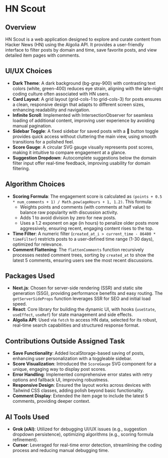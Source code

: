 # HN Scout

## Overview
HN Scout is a web application designed to explore and curate content from Hacker News (HN) using the Algolia API. It provides a user-friendly interface to filter posts by domain and time, save favorite posts, and view detailed item pages with comments.

## UI/UX Choices
- **Dark Theme**: A dark background (bg-gray-900) with contrasting text colors (white, green-400) reduces eye strain, aligning with the late-night coding culture often associated with HN users.
- **Card Layout**: A grid layout (grid-cols-1 to grid-cols-3) for posts ensures a clean, responsive design that adapts to different screen sizes, enhancing readability and navigation.
- **Infinite Scroll**: Implemented with IntersectionObserver for seamless loading of additional content, improving user experience by avoiding manual pagination.
- **Sidebar Toggle**: A fixed sidebar for saved posts with a 📌 button toggle provides quick access without cluttering the main view, using smooth transitions for a polished feel.
- **Score Gauge**: A circular SVG gauge visually represents post scores, making it intuitive to compare engagement at a glance.
- **Suggestion Dropdown**: Autocomplete suggestions below the domain filter input offer real-time feedback, improving usability for domain filtering.

## Algorithm Choices
- **Scoring Formula**: The engagement score is calculated as `(points + 0.5 * num_comments + 1) / Math.pow(ageHours + 1, 1.2)`. This formula:
  - Weights points and comments (with comments at half value) to balance raw popularity with discussion activity.
  - Adds 1 to avoid division by zero for new posts.
  - Uses a 1.2 exponent on age (in hours) to penalize older posts more aggressively, ensuring recent, engaging content rises to the top.
- **Time Filter**: A numeric filter (`created_at_i > current_time - 86400 * timeFilter`) restricts posts to a user-defined time range (1-30 days), optimized for relevance.
- **Comment Flattening**: The `flattenComments` function recursively processes nested comment trees, sorting by `created_at` to show the latest 5 comments, ensuring users see the most recent discussions.

## Packages Used
- **Next.js**: Chosen for server-side rendering (SSR) and static site generation (SSG), providing performance benefits and easy routing. The `getServerSideProps` function leverages SSR for SEO and initial load speed.
- **React**: Core library for building the dynamic UI, with hooks (`useState`, `useEffect`, `useRef`) for state management and side effects.
- **Algolia API**: Used via `fetch` to access HN data, selected for its robust, real-time search capabilities and structured response format.

## Contributions Outside Assigned Task
- **Save Functionality**: Added localStorage-based saving of posts, enhancing user personalization with a toggleable sidebar.
- **Score Visualization**: Introduced the `ScoreGauge` SVG component for a unique, engaging way to display post scores.
- **Error Handling**: Implemented comprehensive error states with retry options and fallback UI, improving robustness.
- **Responsive Design**: Ensured the layout works across devices with Tailwind CSS classes, adding polish beyond basic functionality.
- **Comment Display**: Extended the item page to include the latest 5 comments, providing deeper context.

## AI Tools Used
- **Grok (xAI)**: Utilized for debugging UI/UX issues (e.g., suggestion dropdown persistence), optimizing algorithms (e.g., scoring formula refinement).
- **Cursor**: Leveraged for  real-time error detection, streamlining the coding process and reducing manual debugging time.
